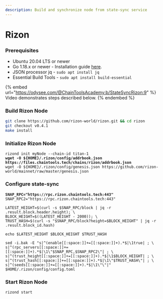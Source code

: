 ```yaml
---
description: Build and synchronize node from state-sync service
---
```


# Rizon

### Prerequisites

* Ubuntu 20.04 LTS or newer
* Go 1.18.x or newer - Installation guide [here](../../../../home/guides/installation-guides/install-golang.md).
* JSON processor jq - `sudo apt install jq`
* Essential Build Tools - `sudo apt install build-essential`

{% embed url="https://odysee.com/@ChainToolsAcademy:b/StateSyncRizon:9" %}
Video demonstrates steps described below.
{% endembed %}

### Build Rizon Node

```bash
git clone https://github.com/rizon-world/rizon.git && cd rizon
git checkout v0.4.1
make install
```

### Initialize Rizon Node

<pre class="language-bash"><code class="lang-bash">rizond init myNode --chain-id titan-1
<strong>wget -O ${HOME}/.rizon/config/addrbook.json https://files.chaintools.tech/chains/rizon/addrbook.json
</strong>wget -O ${HOME}/.rizon/config/genesis.json https://github.com/rizon-world/mainnet/raw/master/genesis.json
</code></pre>

### Configure state-sync

<pre class="language-bash"><code class="lang-bash"><strong>SNAP_RPC="https://rpc.rizon.chaintools.tech:443"
</strong>SNAP_RPC2="https://rpc.rizon.chaintools.tech:443"

LATEST_HEIGHT=$(curl -s $SNAP_RPC/block | jq -r .result.block.header.height); \
BLOCK_HEIGHT=$((LATEST_HEIGHT - 2000)); \
TRUST_HASH=$(curl -s "$SNAP_RPC/block?height=$BLOCK_HEIGHT" | jq -r .result.block_id.hash)

echo $LATEST_HEIGHT $BLOCK_HEIGHT $TRUST_HASH

sed -i.bak -E "s|^(enable[[:space:]]+=[[:space:]]+).*$|\1true| ; \
s|^(rpc_servers[[:space:]]+=[[:space:]]+).*$|\1\"$SNAP_RPC,$SNAP_RPC2\"| ; \
s|^(trust_height[[:space:]]+=[[:space:]]+).*$|\1$BLOCK_HEIGHT| ; \
s|^(trust_hash[[:space:]]+=[[:space:]]+).*$|\1\"$TRUST_HASH\"| ; \
s|^(seeds[[:space:]]+=[[:space:]]+).*$|\1\"\"|" $HOME/.rizon/config/config.toml
</code></pre>

### Start Rizon Node

```
rizond start
```
